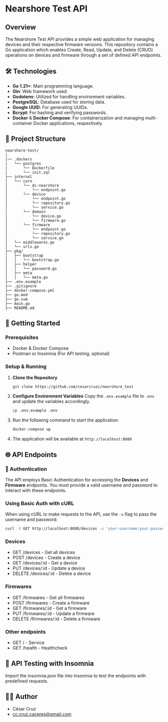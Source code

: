 # Nearshore Test API

## Overview

The Nearshore Test API provides a simple web application for managing devices and their respective firmware versions. This repository contains a Go application which enables Create, Read, Update, and Delete (CRUD) operations on devices and firmware through a set of defined API endpoints.

## 🛠️ Technologies

- **Go 1.21+**: Main programming language.
- **Gin**: Web framework used.
- **Godotenv**: Utilized for handling environment variables.
- **PostgreSQL**: Database used for storing data.
- **Google UUID**: For generating UUIDs.
- **Bcrypt**: For hashing and verifying passwords.
- **Docker** & **Docker Compose**: For containerization and managing multi-container Docker applications, respectively.

## 📁 Project Structure

```
nearshore-test/
│
|── .dockers
|   └── postgres
|       └── Dockerfile
|       └── init.sql
├── internal
│   └── core
│       └── dc-nearshore
│           └── endpoint.go
│       └── device
│           └── endpoint.go
│           └── repository.go
│           └── service.go
|       └── domain
│           └── device.go
│           └── firmware.go        
│       └── firmware
│           └── endpoint.go
│           └── repository.go
│           └── service.go
│   └── middlewares.go
│   └── urls.go
├── pkg/
│   ├── bootstrap
│   │   └── bootstrap.go
│   ├── helper
│   │   └── password.go
│   ├── meta
│   │   └── meta.go
├── .env.example
├── .gitignore
├── docker-compose.yml
├── go.mod
├── go.sum
├── main.go
├── README.md
```


## 🚀 Getting Started

### Prerequisites

- Docker & Docker Compose
- Postman or Insomnia (For API testing, optional)

### Setup & Running

1. **Clone the Repository**
    ```sh
    git clone https://github.com/cesarcruzc/nearshore_test
    ```

2. **Configure Environment Variables**
   Copy the `.env.example` file to `.env` and update the variables accordingly.

   ```sh
   cp .env.example .env

3. Run the following command to start the application:
    ```sh
    docker-compose up
    ```

4. The application will be available at `http://localhost:8080`

## 🌐 API Endpoints

### 🔐 Authentication

The API employs Basic Authentication for accessing the **Devices** and **Firmware** endpoints. You must provide a valid username and password to interact with these endpoints.

### Using Basic Auth with cURL

When using cURL to make requests to the API, use the `-u` flag to pass the username and password:

```sh
curl -X GET http://localhost:8080/devices -u 'your-username:your-password'
```

### Devices

- GET /devices - Get all devices
- POST /devices - Create a device
- GET /devices/:id - Get a device
- PUT /devices/:id - Update a device
- DELETE /devices/:id - Delete a device

### Firmwares

- GET /firmwares - Get all firmwares
- POST /firmwares - Create a firmware
- GET /firmwares/:id - Get a firmware
- PUT /firmwares/:id - Update a firmware
- DELETE /firmwares/:id - Delete a firmware

### Other endpoints

- GET / - Service
- GET /health - Healthcheck

## 🔗 API Testing with Insomnia

Import the insomnia.json file into Insomnia to test the endpoints with predefined requests.

## 🧑‍💻 Author

- César Cruz
- cc.cruz.caceres@gmail.com